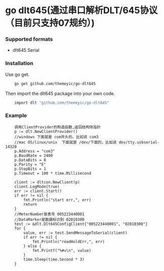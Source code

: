 # go dlt645(通过串口解析DLT/645协议（目前只支持07规约）)


### Supported formats

- dlt645 Serial

### Installation

Use go get.
```bash
    go get github.com/themeyic/go-dlt645
```
Then import the dlt645 package into your own code.
```bash
    import dlt "github.com/themeyic/go-dlt645"
```

### Example


```
	调用ClientProvider的构造函数,返回结构体指针
	p := dlt.NewClientProvider()
	//windows 下面就是 com开头的，比如说 com3
	//mac OS/linux/unix  下面就是 /dev/下面的，比如说 dev/tty.usbserial-14320
	p.Address = "com3"
	p.BaudRate = 2400
	p.DataBits = 8
	p.Parity = "E"
	p.StopBits = 1
	p.Timeout = 100 * time.Millisecond

	client := dltcon.NewClient(p)
	client.LogMode(true)
	err := client.Start()
	if err != nil {
		fmt.Println("start err,", err)
		return
	}
	//MeterNumber是表号 005223440001
	//DataMarker是数据标识别 02010300
	test := &dlt.Dlt645ConfigClient{"005223440001", "02010300"}
	for {
		value, err := test.SendMessageToSerial(client)
		if err != nil {
			fmt.Println("readHoldErr,", err)
		} else {
			fmt.Printf("%#v\n", value)
		}
		time.Sleep(time.Second * 3)
	}
```

